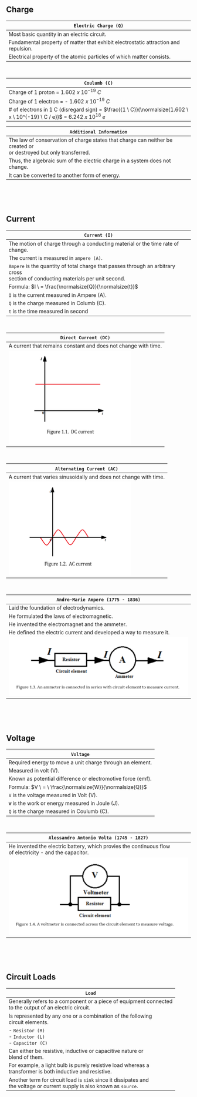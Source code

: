 ## Charge

| `Electric Charge (Q)` |
| --------------------- |
| Most basic quantity in an electric circuit. |
| Fundamental property of matter that exhibit electrostatic attraction and repulsion. |
| Electrical property of the atomic particles of which matter consists. |

<br />

| `Coulumb (C)` |
| ------------- |
| Charge of 1 proton = $1.602 \ x \ 10^{-19} \ C$ |
| Charge of 1 electron = - $1.602 \ x \ 10^{-19} \ C$ |
| # of electrons in 1 C (disregard sign) = $\frac{{1 \ C}}{\normalsize{1.602 \ x \ 10^{-19} \ C / e}}$ = $6.242 \ x \ 10^{18}  \ e$ |

| `Additional Information` |
| ------------------------ |
| The law of conservation of charge states that charge can neither be created or <br /> or destroyed but only transferred. |
| Thus, the algebraic sum of the electric charge in a system does not change. |
| It can be converted to another form of energy. |

<br />
<br />
<br />



## Current

| `Current (I)` |
| ------------- |
| The motion of charge through a conducting material or the time rate of change. |
| The current is measured in `ampere (A)`. |
| `Ampere` is the quantity of total charge that passes through an arbitrary cross <br /> section of conducting materials per unit second. |
| Formula: $I \ = \frac{\normalsize{Q}}{\normalsize{t}}$ |
| `I` is the current measured in Ampere (A). |
| `Q` is the charge measured in Columb (C). |
| `t` is the time measured in second |


<br />

| `Direct Current (DC)` |
| --------------------- |
| A current that remains constant and does not change with time.  |
| ![01-direct-current](./images/01-direct-current.png) |

<br />

| `Alternating Current (AC)` |
| -------------------------- |
| A current that varies sinusoidally and does not change with time. |
| ![02-alternating-current](./images/02-alternating-current.png)  |

<br />

| `Andre-Marie Ampere (1775 - 1836)` |
| ---------------------------------- |
| Laid the foundation of electrodynamics. |
| He formulated the laws of electromagnetic. |
| He invented the electromagnet and the ammeter. |
| He defined the electric current and developed a way to measure it. |
| ![03-ammeter](./images/03-ammeter.png) |

<br />
<br />
<br />



## Voltage

| `Voltage` |
| --------- |
| Required energy to move a unit charge through an element. |
| Measured in volt (V). |
| Known as potential difference or electromotive force (emf). |
| Formula: $V \ = \ \frac{\normalsize{W}}{\normalsize{Q}}$ |
| `V` is the voltage measured in Volt (V). |
| `W` is the work or energy measured in Joule (J). |
| `Q` is the charge measured in Coulumb (C). |

<br />

| `Alessandro Antonio Volta (1745 - 1827)` |
| ---------------------------------------- |
| He invented the electric battery, which provies the continuous flow <br /> of electricity - and the capacitor. |
| ![04-voltmeter](./images/04-voltmeter.png) |

<br />
<br />
<br />



## Circuit Loads

| `Load` |
| ------ |
| Generally refers to a component or a piece of equipment connected <br /> to the output of an electric circuit. |
| Is represented by any one or a combination of the following <br /> circuit elements. |
| - `Resistor (R)` <br /> - `Inductor (L)` <br /> - `Capacitor (C)` |
| Can either be resistive, inductive or capacitive nature or <br /> blend of them. |
| For example, a light bulb is purely resistive load whereas a <br /> transformer is both inductive and resistive. |
| Another term for circuit load is `sink` since it dissipates and <br /> the voltage or current supply is also known as `source`. |
